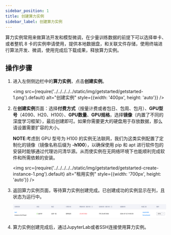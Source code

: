 ```yaml
---
sidebar_position: 1
title: 创建算力实例
sidebar_label: 创建算力实例
---
```


算力实例常用来做算法开发和模型微调，在少量训练数据的前提下可以选择单卡、或者整机 8 卡的实例申请使用，提供本地数据盘，和关联文件存储，使用终端进行算法开发、微调，使用完成后下载成果，释放算力实例。

## 操作步骤

1. 进入左侧侧边栏中的**算力实例**，点击**创建实例**。

    <img src={require('../../../../../static/img/getstarted/getstarted-1.png').default} alt="创建实例" style={{width: '400px', height: 'auto'}} />

2. 在**创建实例**页面：选择**付费方式**（按量计费或者包日、包周、包月）、**GPU型号**（4090、H20、H100）、**GPU数量**、**GPU规格**，选择**镜像**（内置了不同的深度学习框架），最后创建即可。如果你需要更大的硬盘用于存放数据，那么请设置需要扩容的大小。

    __NOTE__:考虑到 GPU 型号为 H100 的实例无法联网，我们为这类实例配置了定制化的镜像（镜像名称后缀为 **-h100**），以确保使用 pip 和 apt 进行软件包的安装时能够通过代理访问清华源。从而使实例在无网络环境下也能顺利完成软件和所需依赖的安装。

    <img src={require('../../../../../static/img/getstarted/getstarted-create-instance-1.png').default} alt="租用实例" style={{width: '700px', height: 'auto'}} />


3. 返回算力实例页面，等待算力实例创建完成。已创建成功的实例显示在列，且状态为运行中。

    ![创建算力实例-操作步骤-示意图](../../../../../static/img/containerinstance/containerinstance-1.png)

4. 算力实例创建完成后，通过JupyterLab或者SSH连接使用算力实例。

